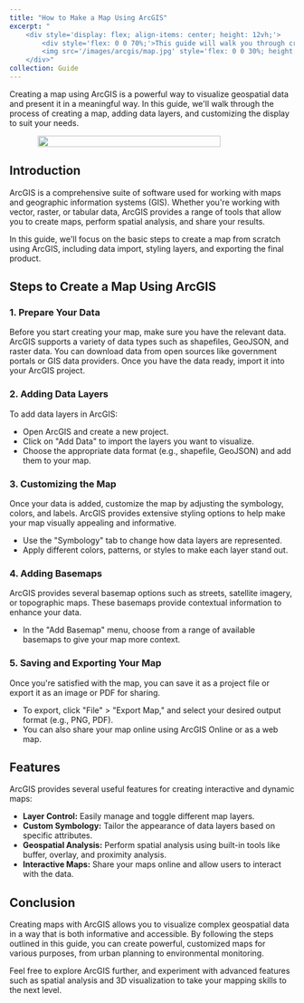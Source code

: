 ```yaml
---
title: "How to Make a Map Using ArcGIS"
excerpt: "
    <div style='display: flex; align-items: center; height: 12vh;'>
        <div style='flex: 0 0 70%;'>This guide will walk you through creating a map using ArcGIS, showcasing the tools and features that can help you visualize spatial data efficiently.</div>
        <img src='/images/arcgis/map.jpg' style='flex: 0 0 30%; height: 100%; object-fit: contain; margin-left: 1px;'>
    </div>"
collection: Guide
---
```


Creating a map using ArcGIS is a powerful way to visualize geospatial data and present it in a meaningful way. In this guide, we'll walk through the process of creating a map, adding data layers, and customizing the display to suit your needs.

<div style='display: flex; justify-content: center;'>
    <img src='/images/arcgis/map.jpg' style='width: 80%; height: auto;'>
</div>


## Introduction

ArcGIS is a comprehensive suite of software used for working with maps and geographic information systems (GIS). Whether you're working with vector, raster, or tabular data, ArcGIS provides a range of tools that allow you to create maps, perform spatial analysis, and share your results. 

In this guide, we'll focus on the basic steps to create a map from scratch using ArcGIS, including data import, styling layers, and exporting the final product.

## Steps to Create a Map Using ArcGIS

### 1. Prepare Your Data

Before you start creating your map, make sure you have the relevant data. ArcGIS supports a variety of data types such as shapefiles, GeoJSON, and raster data. You can download data from open sources like government portals or GIS data providers. Once you have the data ready, import it into your ArcGIS project.

### 2. Adding Data Layers

To add data layers in ArcGIS:

  - Open ArcGIS and create a new project.
  - Click on "Add Data" to import the layers you want to visualize.
  - Choose the appropriate data format (e.g., shapefile, GeoJSON) and add them to your map.

### 3. Customizing the Map

Once your data is added, customize the map by adjusting the symbology, colors, and labels. ArcGIS provides extensive styling options to help make your map visually appealing and informative.

  - Use the "Symbology" tab to change how data layers are represented.
  - Apply different colors, patterns, or styles to make each layer stand out.

### 4. Adding Basemaps

ArcGIS provides several basemap options such as streets, satellite imagery, or topographic maps. These basemaps provide contextual information to enhance your data.

  - In the "Add Basemap" menu, choose from a range of available basemaps to give your map more context.

### 5. Saving and Exporting Your Map

Once you're satisfied with the map, you can save it as a project file or export it as an image or PDF for sharing.

  - To export, click "File" > "Export Map," and select your desired output format (e.g., PNG, PDF).
  - You can also share your map online using ArcGIS Online or as a web map.

## Features

ArcGIS provides several useful features for creating interactive and dynamic maps:

  - **Layer Control:** Easily manage and toggle different map layers.
  - **Custom Symbology:** Tailor the appearance of data layers based on specific attributes.
  - **Geospatial Analysis:** Perform spatial analysis using built-in tools like buffer, overlay, and proximity analysis.
  - **Interactive Maps:** Share your maps online and allow users to interact with the data.

## Conclusion

Creating maps with ArcGIS allows you to visualize complex geospatial data in a way that is both informative and accessible. By following the steps outlined in this guide, you can create powerful, customized maps for various purposes, from urban planning to environmental monitoring.

Feel free to explore ArcGIS further, and experiment with advanced features such as spatial analysis and 3D visualization to take your mapping skills to the next level.


